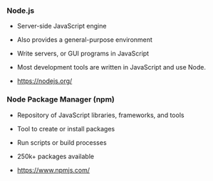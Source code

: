### Node.js

  * Server-side JavaScript engine

  * Also provides a general-purpose environment

  * Write servers, or GUI programs in JavaScript

  * Most development tools are written in JavaScript and use Node.

  * <https://nodejs.org/>

### Node Package Manager (npm)

  * Repository of JavaScript libraries, frameworks, and tools

  * Tool to create or install packages

  * Run scripts or build processes

  * 250k+ packages available

  * <https://www.npmjs.com/>

